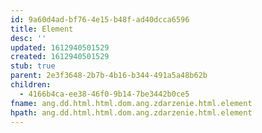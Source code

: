 ```yaml
---
id: 9a60d4ad-bf76-4e15-b48f-ad40dcca6596
title: Element
desc: ''
updated: 1612940501529
created: 1612940501529
stub: true
parent: 2e3f3648-2b7b-4b16-b344-491a5a48b62b
children:
  - 4166b4ca-ee38-46f0-9b14-7be3442b0ce5
fname: ang.dd.html.html.dom.ang.zdarzenie.html.element
hpath: ang.dd.html.html.dom.ang.zdarzenie.html.element
---
```



